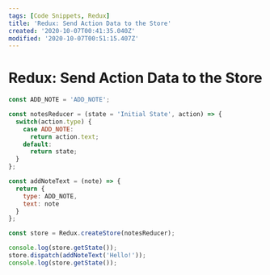 ```yaml
---
tags: [Code Snippets, Redux]
title: 'Redux: Send Action Data to the Store'
created: '2020-10-07T00:41:35.040Z'
modified: '2020-10-07T00:51:15.407Z'
---
```


Redux: Send Action Data to the Store
====================================

``` javascript
const ADD_NOTE = 'ADD_NOTE';

const notesReducer = (state = 'Initial State', action) => {
  switch(action.type) {
    case ADD_NOTE:
      return action.text;
    default:
      return state;
  }
};

const addNoteText = (note) => {
  return {
    type: ADD_NOTE,
    text: note
  }
};

const store = Redux.createStore(notesReducer);

console.log(store.getState());
store.dispatch(addNoteText('Hello!'));
console.log(store.getState());

```
